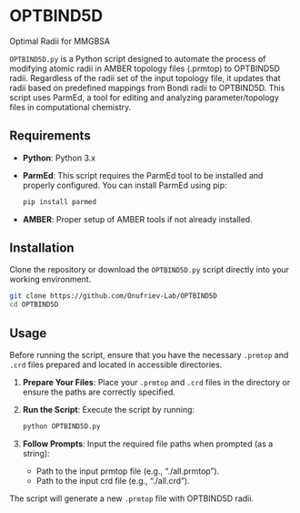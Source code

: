# OPTBIND5D
Optimal Radii for MMGBSA


`OPTBIND5D.py` is a Python script designed to automate the process of modifying atomic radii in AMBER topology files (.prmtop) to OPTBIND5D radii. Regardless of the radii set of the input topology file, it updates that radii based on predefined mappings from Bondi radii to OPTBIND5D. This script uses ParmEd, a tool for editing and analyzing parameter/topology files in computational chemistry.

## Requirements

- **Python**: Python 3.x
- **ParmEd**: This script requires the ParmEd tool to be installed and properly configured. You can install ParmEd using pip:

  ```bash
  pip install parmed
  ```

- **AMBER**: Proper setup of AMBER tools if not already installed.

## Installation

Clone the repository or download the `OPTBIND5D.py` script directly into your working environment.

```bash
git clone https://github.com/Onufriev-Lab/OPTBIND5D
cd OPTBIND5D
```

## Usage

Before running the script, ensure that you have the necessary `.prmtop` and `.crd` files prepared and located in accessible directories.

1. **Prepare Your Files**: Place your `.prmtop` and `.crd` files in the directory or ensure the paths are correctly specified.
2. **Run the Script**: Execute the script by running:

   ```bash
   python OPTBIND5D.py
   ```

3. **Follow Prompts**: Input the required file paths when prompted (as a string):
   
   - Path to the input prmtop file (e.g., “./all.prmtop”).
   - Path to the input crd file (e.g., “./all.crd”).

The script will generate a new `.prmtop` file with OPTBIND5D radii.

